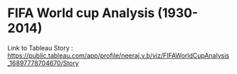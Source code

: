 # FIFA World cup Analysis (1930-2014)
 
Link to Tableau Story : https://public.tableau.com/app/profile/neeraj.v.b/viz/FIFAWorldCupAnalysis_16897778704670/Story

